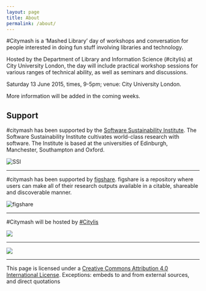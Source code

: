 ```yaml
---
layout: page
title: About
permalink: /about/
---
```


\#Citymash is a ‘Mashed Library’ day of workshops and conversation for people interested in doing fun stuff involving libraries and technology.

Hosted by the Department of Library and Information Science (#citylis) at City University London, the day will include practical workshop sessions for various ranges of technical ability, as well as seminars and discussions.

Saturday 13 June 2015, times, 9-5pm; venue: City University London.

More information will be added in the coming weeks.

## Support 

\#citymash has been supported by the [Software Sustainability Institute](http://www.software.ac.uk/). The Software Sustainability Institute cultivates world-class research with software. The Institute is based at the universities of Edinburgh, Manchester, Southampton and Oxford.

![SSI](http://www.software.ac.uk/attach/SSILogo4Citations.png "ssi")

---

\#citymash has been supported by [figshare](http://figshare.com/). figshare is a repository where users can make all of their research outputs available in a citable, shareable and discoverable manner. 

![figshare](http://previews.figshare.com/1863545/preview_1863545.jpg)

---

\#Citymash will be hosted by [\#Citylis](http://www.city.ac.uk/department-library-information-science/information-studies-scheme)

![](https://epriego.files.wordpress.com/2014/12/2013-02-13-19-28-46.jpg?w=300&h=225)

---

![](http://ninefeettall.com/wp-content/uploads/2014/05/City-University-Logo.jpg)

---
This page is licensed under a [Creative Commons Attribution 4.0 International License](http://creativecommons.org/licenses/by/4.0/). Exceptions: embeds to and from external sources, and direct quotations
